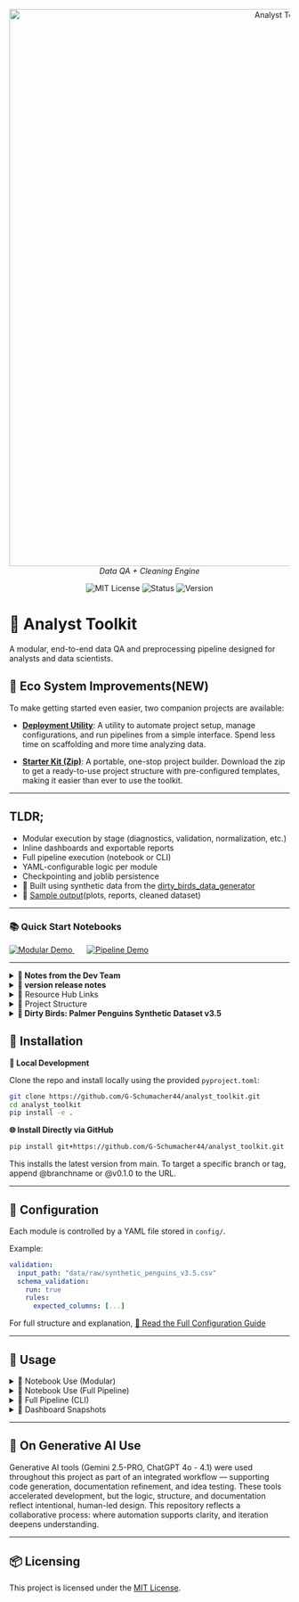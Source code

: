 <p align="center">
  <img src="repo_files/analyst_toolkit_banner.png" alt="Analyst Toolkit Logo" width="1000"/>
  <br>
  <em>Data QA + Cleaning Engine</em>
</p>
<p align="center">
  <img alt="MIT License" src="https://img.shields.io/badge/license-MIT-blue">
  <img alt="Status" src="https://img.shields.io/badge/status-stable-brightgreen">
  <img alt="Version" src="https://img.shields.io/badge/version-v0.2.0-blueviolet">
</p>

# 🧪 Analyst Toolkit

A modular, end-to-end data QA and preprocessing pipeline designed for analysts and data scientists.


## 👀 Eco System Improvements(NEW)

To make getting started even easier, two companion projects are available:

-   [**Deployment Utility**](https://github.com/G-Schumacher44/analyst_toolkit_deployment_utility): A utility to automate project setup, manage configurations, and run pipelines from a simple interface. Spend less time on scaffolding and more time analyzing data.

-   [**Starter Kit (Zip)**](https://github.com/G-Schumacher44/analyst_toolkit_starter_kit): A portable, one-stop project builder. Download the zip to get a ready-to-use project structure with pre-configured templates, making it easier than ever to use the toolkit.

---

## TLDR;

- Modular execution by stage (diagnostics, validation, normalization, etc.)  
- Inline dashboards and exportable reports  
- Full pipeline execution (notebook or CLI)  
- YAML-configurable logic per module  
- Checkpointing and joblib persistence  
- 🐧 Built using synthetic data from the [dirty_birds_data_generator](https://github.com/G-Schumacher44/dirty_birds_data_generator)
- 📂 [Sample output](exports/sample/)(plots, reports, cleaned dataset)

---

### 📚 Quick Start Notebooks

<p align="left">
  <a href="notebooks/00_analyst_toolkit_modular_demo.ipynb" style="margin-right: 10px;">
    <img alt="Modular Demo" src="https://img.shields.io/badge/Demo%20Notebook-Modular-blue?style=for-the-badge&logo=jupyter" />
  </a>
  &nbsp;&nbsp;
  <a href="notebooks/01_analyst_toolkit_pipeline_demo.ipynb">
    <img alt="Pipeline Demo" src="https://img.shields.io/badge/Demo%20Notebook-Full%20Pipeline-green?style=for-the-badge&logo=python" />
  </a>
</p>

---

<details>
<summary><strong>📝 Notes from the Dev Team</strong></summary>
<br>

**Why build a toolkit for analysts?**

I built the Analyst Toolkit to eliminate the most frustrating part of the analytics workflow — wasting hours on boilerplate cleaning when we should be exploring, validating, and learning. This system gives you:

- A one-stop first-pass QA and cleaning run, fully executable in a single notebook
- Total modularity — run stage by stage or all at once
- YAML-driven control over everything from null handling to audit thresholds

 Every step leaves behind artifacts: dashboards, exports, warnings, checkpoints. You don’t just *run* the pipeline — you *see* it working. You know what changed, where it changed, and what the implications are downstream. Giving the user **auditable automation**, and the insights needed to solve downsteam problems.

It is overbuilt in the ways that matter: transparency, reproducibility, trust. It’s designed for team collaboration, for portfolio projects, for production QA. It’s for your current self — and your future self — when you need to revisit a workflow six months from now.

The system is human readable and YAML-driven — for your team, stakeholders, and yourself.

</details>

<details>
<summary><strong>🫆 version release notes</strong></summary>

**v0.2.0**
  - **Standardized Configuration Handling**: All modules (`diagnostics`, `validation`, `normalization`, `outliers`, `imputation`, `final_audit`) now intelligently parse their own configuration blocks.
  - **Simplified Module API**: Module runners can now be called with the full toolkit configuration object, removing the need for manual unpacking in notebooks or scripts. This makes the API consistent across the entire toolkit.
  - **Notebook & Documentation Updates**: The demo notebook and usage guides have been updated to reflect the simpler, more robust module-calling convention.
  - **Bug Fixes**: Corrected several minor bugs where modules were not correctly passing or interpreting their configurations, leading to more stable and predictable behavior.
  - **Packaging**: Corrected `pyproject.toml` to ensure proper package discovery and installation from GitHub.

**v0.1.3**
  - Refactored Duplicates Module (M04):
    - Correctly implemented distinct flag and remove modes.
    - Decoupled detection logic from handling logic for improved robustness and clarity.
    - Enhanced reporting artifacts for both modes, including flagged datasets and - duplicate clusters.

  - Bug Fixes & Stability:
    - Resolved critical bug where flag mode was incorrectly removing rows.
    - Fixed various ImportError and ModuleNotFoundError issues related to project structure and dependencies.
    - Standardized module calls in notebooks to prevent configuration caching issues.

**v0.1.2**
- Core module scaffolding complete (M01–M10)
- Full pipeline execution works in notebook and CLI mode
- Dashboard rendering with inline or exportable options
- Joblib-based checkpointing and YAML-driven behavior

</details>

<details><summary>📎 Resource Hub Links</summary>

- [🧭 Config Guide](resource_hub/config_guide.md) — Overview of all YAML configuration files
- [📦 Config Template Bundle (ZIP)](resource_hub/config.zip) — Full set of starter YAMLs for each module
- [📘 Usage Guide](resource_hub/usage_guide.md) — Running the toolkit via notebooks or CLI
- [📗 Notebook Usage Guide](resource_hub/notebook_usage_guide.md) — Full breakdown of how each module is used in notebooks
</details>

<details>
<summary>📂 Project Structure</summary>

```
📦 src/                              # Source root
│
├── __init__.py                     # (Optional) top-level init
│
├── analyst_toolkit/                # 🔧 Main toolkit package
│   ├── __init__.py
│   ├── run_toolkit_pipeline.py     # CLI + notebook entrypoint
│
│   ├── m00_utils/                  # Shared utilities (config, loading, exporting, rendering)
│   ├── m01_diagnostics/           # Data profiling and structural diagnostics
│   ├── m02_validation/            # Schema validation and certification gate
│   ├── m03_normalization/         # Data cleaning and standardization
│   ├── m04_duplicates/            # Duplicate detection and removal
│   ├── m05_detect_outliers/       # Outlier detection (IQR, z-score)
│   ├── m06_outlier_handling/      # Outlier imputation or transformation
│   ├── m07_imputation/            # Missing data imputation
│   ├── m08_visuals/               # Plotting utilities and dashboard rendering
│   └── m10_final_audit/           # Final audit, edits, and pipeline certification
└── archive/                        # Legacy or prototype modules (optional, safe to ignore)
│
├── 🧪 notebooks/                   # Interactive tutorial notebooks (modular & full run)
│
├── ⚙️ config/                     # YAML configuration files (one per module + full run)
│
├── 📂 data/
│   ├── raw/                       # Original input datasets (e.g., synthetic_penguins_v3.5.csv)
│   ├── processed/                 # Final certified outputs (.csv)
│   └── features/                  # Optional engineered features (if extended)
│
├── 📤 exports/
│   └── samples/                   # sample media from a QA run
│
├── resource_hub                   # Reference, Guidebooks, Documentation
├── pyproject.toml                 # Build config for TOML-based packaging
├── requirements.txt              # Required packages for pip installs
├── .env / .env.template           # Environment variables (if needed)
├── .gitignore                    # Standard ignore patterns
└── README.md                     # Project overview and usage instructions
```
</details>

<details>
<summary><strong>🐧 Dirty Birds: Palmer Penguins Synthetic Dataset v3.5</strong></summary>
<br>

This toolkit is developed and tested using the <strong>Dirty Birds v3.5</strong> dataset — a fully synthetic recreation of the Palmer Penguins dataset, purposefully enriched with ambiguity, anomalies, and missing data. The dataset is generated using <a href="https://github.com/G-Schumacher44/dirty_birds_data_generator">penguin_synthetic_data_generator.py</a>, a synthentic data generator that simulates viable research data and injects realistic biological variance and field collection noise for robust QA testing.


🐧 Features include:
- Categorical anomalies (typos, whitespace, & swaps)
- Numeric outliers and skew (both in error and in biological boundaries)
- Nullable fields in both wide and narrow formats
- Simulated noise to match real-world field data collection

</details>
 
## 🧰 Installation

**🔧 Local Development**

Clone the repo and install locally using the provided `pyproject.toml`:

```bash
git clone https://github.com/G-Schumacher44/analyst_toolkit.git
cd analyst_toolkit
pip install -e .
```
**🌐 Install Directly via GitHub**

```bash
pip install git+https://github.com/G-Schumacher44/analyst_toolkit.git
```
This installs the latest version from main. To target a specific branch or tag, append @branchname or @v0.1.0 to the URL.

---

## 🧾 Configuration

Each module is controlled by a YAML file stored in `config/`.

Example:

```yaml
validation:
  input_path: "data/raw/synthetic_penguins_v3.5.csv"
  schema_validation:
    run: true
    rules:
      expected_columns: [...]
```

For full structure and explanation, [📘 Read the Full Configuration Guide](resource_hub/config_guide.md)


---

## 🧪 Usage

<details>
<summary>📓 Notebook Use (Modular)</summary>

Run each module interactively inside a Jupyter notebook. 

**Example**

```python
from analyst_toolkit.m00_utils.config_loader import load_config
from analyst_toolkit.m00_utils.load_data import load_csv
from analyst_toolkit.m02_validation.run_validation_pipeline import run_validation_pipeline

# --- Load config and data ---
config = load_config("config/validation_config_template.yaml")
df = load_csv("path/to/your/data.csv")

# --- Extract global settings ---
notebook_mode = config.get("notebook", True)
run_id = config.get("run_id", "demo_run")

# --- Run Validation Module ---
df_validated = run_validation_pipeline(
    config=config, # Pass the full config object
    df=df,
    notebook=notebook_mode,
    run_id=run_id
)
```

Modules render dashboards inline if `notebook: true` is set in the YAML config.

>See [📗 Notebook Usage Guide](resource_hub/notebook_usage_guide.md) for a full breakdown

</details>

<details>
<summary>📓 Notebook Use (Full Pipeline)</summary>

Run the full pipeline interactively inside a Jupyter notebook.

**Example**

```python
from analyst_toolkit.run_toolkit_pipeline import run_full_pipeline

final_df = run_full_pipeline(config_path="config/run_toolkit_config.yaml")

```

Modules render dashboards inline if `notebook: true` is set in the YAML config.

Each module reads its own YAML config file, with optional global overrides in `config/run_toolkit_config.yaml`. Example:

```YAML
# --- Global Run Settings ---
run_id: "CLI_2_QA"
notebook: false

# --- Pipeline Entry Point ---
# The single, explicit path for the initial raw data load.
pipeline_entry_path: "data/raw/synthetic_penguins_v3.5.csv"

#individual module entry points
modules:
  diagnostics:
    run: true
    config_path: "config/diag_config_template.yaml"

  validation:
    run: true
    config_path: "config/validation_config_template.yaml"

```

>See [📗 Notebook Usage Guide](resource_hub/notebook_usage_guide.md) for a full breakdown

</details>

<details>
<summary>🔁 Full Pipeline (CLI)</summary>

Run the pipeline in `CLI` using the fallowing command.

```bash

python -m analyst_toolkit.run_toolkit_pipeline --config config/run_toolkit_config.yaml

```

>For full structure and explanation, [📘 Read the Full Usage Guide](resource_hub/usage_guide.md) 

</details>

<details>
<summary>📃 Dashboard Snapshots</summary>

<div align="center">
  <table>
    <tr>
      <td><img src="repo_files/db_screen_00.png" width="400"/></td>
      <td><img src="repo_files/db_screen_1.png" width="400"/></td>
    </tr>
    <tr>
      <td><img src="repo_files/db_screen_2.png" width="400"/></td>
      <td><img src="repo_files/db_screen_3.png" width="400"/></td>
    </tr>
  </table>
</div>

</details>

</details>

---

## 🤝 On Generative AI Use

Generative AI tools (Gemini 2.5-PRO, ChatGPT 4o - 4.1) were used throughout this project as part of an integrated workflow — supporting code generation, documentation refinement, and idea testing. These tools accelerated development, but the logic, structure, and documentation reflect intentional, human-led design. This repository reflects a collaborative process: where automation supports clarity, and iteration deepens understanding.

---

## 📦 Licensing

This project is licensed under the [MIT License](LICENSE).